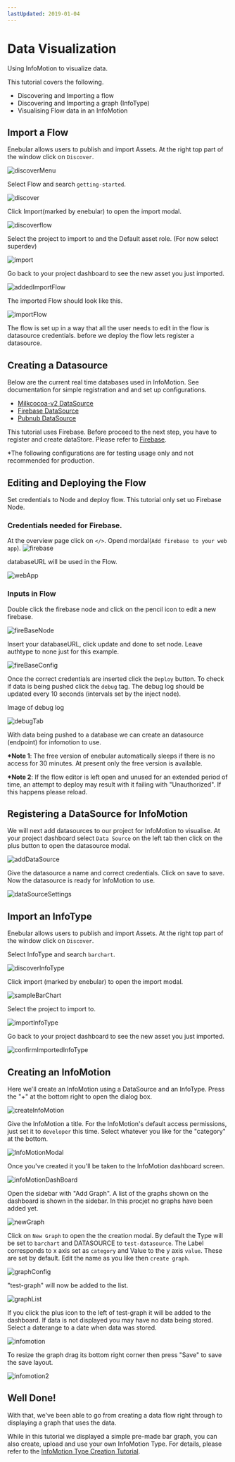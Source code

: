 ```yaml
---
lastUpdated: 2019-01-04
---
```


# Data Visualization

Using InfoMotion to visualize data.

This tutorial covers the following.

- Discovering and Importing a flow
- Discovering and Importing a graph (InfoType)
- Visualising Flow data in an InfoMotion

## Import a Flow

Enebular allows users to publish and import Assets. At the right top part of the window click on `Discover`.

![discoverMenu](./../../img/GetStarted/DataVisualization-discoverMenu.png)

Select Flow and search `getting-started`.

![discover](./../../img/GetStarted/DataVisualization-discover.png)

Click Import(marked by enebular) to open the import modal.

![discoverflow](./../../img/GetStarted/DataVisualization-discoverflow.png)

Select the project to import to and the Default asset role. (For now select superdev)

![import](./../../img/GetStarted/DataVisualization-import.png)

Go back to your project dashboard to see the new asset you just imported.

![addedImportFlow](./../../img/GetStarted/DataVisualization-addedImportFlow.png)

The imported Flow should look like this.

![importFlow](./../../img/GetStarted/DataVisualization-importFlow.png)

The flow is set up in a way that all the user needs to
edit in the flow is datasource credentials. before we deploy the flow lets register a datasource.

## Creating a Datasource

Below are the current real time databases used in InfoMotion.
See documentation for simple registration and and set up configurations.

- [Milkcocoa-v2 DataSource](./../InfoMotion/DataSource/Milkcocoa/CreateDataSource.md)
- [Firebase DataSource](./../InfoMotion/DataSource/Firebase/CreateDataSource.md)
- [Pubnub DataSource](./../InfoMotion/DataSource/Pubnub/CreateDataSource.md)

This tutorial uses Firebase.
Before proceed to the next step, you have to register and create dataStore. Please refer to [Firebase](./../InfoMotion/DataSource/Firebase/Setup.md).

\*The following configurations are for testing usage only and not recommended for production.

## Editing and Deploying the Flow

Set credentials to Node and deploy flow.
This tutorial only set uo Firebase Node.

### Credentials needed for Firebase.

At the overview page click on `</>`. Opend mordal(`Add firebase to your web app`).
![firebase](./../../img/GetStarted/DataVisualization-fireBase-en.png)

databaseURL will be used in the Flow.

![webApp](./../../img/GetStarted/DataVisualization-webApp-en.png)

### Inputs in Flow

Double click the firebase node and click on the pencil icon to edit a new firebase.

![fireBaseNode](./../../img/GetStarted/DataVisualization-fireBaseNode.png)

Insert your databaseURL, click update and done to set node.
Leave authtype to none just for this example.

![fireBaseConfig](./../../img/GetStarted/DataVisualization-fireBaseConfig.png)

Once the correct credentials are inserted click the `Deploy` button. To check if data is being pushed click the `debug` tag.
The debug log should be updated every 10 seconds (intervals set by the inject node).

Image of debug log

![debugTab](./../../img/GetStarted/DataVisualization-debugTab.png)

With data being pushed to a database we can create an datasource (endpoint) for infomotion to use.

**\*Note 1**: The free version of enebular automatically sleeps if there is no access for 30 minutes. At present only the free version is available.

**\*Note 2**: If the flow editor is left open and unused for an extended period of time, an attempt to deploy may result with it failing with "Unauthorized". If this happens please reload.

## Registering a DataSource for InfoMotion

We will next add datasources to our project for InfoMotion to visualise. At your project dashboard select `Data Source` on the left tab then click on the plus button to open the datasource modal.

![addDataSource](./../../img/GetStarted/DataVisualization-addDataSource.png)

Give the datasource a name and correct credentials.
Click on save to save. Now the datasource is ready for InfoMotion to use.

![dataSourceSettings](./../../img/GetStarted/DataVisualization-dataSourceSettings.png)

## Import an InfoType

Enebular allows users to publish and import Assets. At the right top part of the window click on `Discover`.

Select InfoType and search `barchart`.

![discoverInfoType](./../../img/GetStarted/DataVisualization-discoverInfoType.png)

Click import (marked by enebular) to open the import modal.

![sampleBarChart](./../../img/GetStarted/DataVisualization-discover2.png)

Select the project to import to.

![importInfoType](./../../img/GetStarted/DataVisualization-importInfoType.png)

Go back to your project dashboard to see the new asset you just imported.

![confirmImportedInfoType](./../../img/GetStarted/DataVisualization-confirmImportedInfoType.png)

## Creating an InfoMotion

Here we'll create an InfoMotion using a DataSource and an InfoType. Press the "+" at the bottom right to open the dialog box.

![createInfoMotion](./../../img/GetStarted/DataVisualization-createInfoMotion.png)

Give the InfoMotion a title. For the InfoMotion's default access permissions, just set it to `developer` this time. Select whatever you like for the "category" at the bottom.

![InfoMotionModal](./../../img/GetStarted/DataVisualization-InfoMotionModal.png)

Once you've created it you'll be taken to the InfoMotion dashboard screen.

![infoMotionDashBoard](./../../img/GetStarted/DataVisualization-InfoMotionDashBoard.png)

Open the sidebar with "Add Graph". A list of the graphs shown on the dashboard is shown in the sidebar. In this procjet no graphs have been added yet.

![newGraph](./../../img/GetStarted/DataVisualization-newGraph.png)

Click on `New Graph` to open the the creation modal.
By default the Type will be set to `barchart` and DATASOURCE to `test-datasource`.
The Label corresponds to x axis set as `category` and Value to the y axis `value`. These are set by default.
Edit the name as you like then `create graph`.

![graphConfig](./../../img/GetStarted/DataVisualization-graphConfig.png)

"test-graph" will now be added to the list.

![graphList](./../../img/GetStarted/DataVisualization-graphList.png)

If you click the plus icon to the left of test-graph it will be added to the dashboard. If data is not displayed you may have no data being stored. Select a daterange to a date when data was stored.

![infomotion](./../../img/GetStarted/DataVisualization-infomotion.png)

To resize the graph drag its bottom right corner then press "Save" to save the save layout.

![infomotion2](./../../img/GetStarted/DataVisualization-infomotion2.png)

## Well Done!

With that, we've been able to go from creating a data flow right through to displaying a graph that uses the data.

While in this tutorial we displayed a simple pre-made bar graph, you can also create, upload and use your own InfoMotion Type. For details, please refer to the [InfoMotion Type Creation Tutorial](./../InfoMotion/InfoMotionTool.md).
